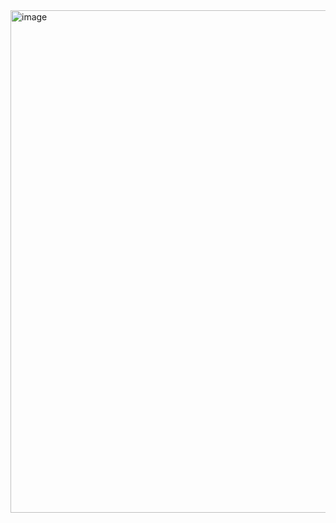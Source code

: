<img width="804" alt="image" src="https://user-images.githubusercontent.com/95953310/149254630-eb36b24b-bb9f-4209-a49d-6bce6b6fa532.png">
